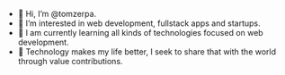 - 👋 Hi, I’m @tomzerpa.
- 👀 I’m interested in web development, fullstack apps and startups.
- 🌱 I am currently learning all kinds of technologies focused on web development.
- 💞️ Technology makes my life better, I seek to share that with the world through value contributions.


<!---
tomzerpa/tomzerpa is a ✨ special ✨ repository because its `README.md` (this file) appears on your GitHub profile.
You can click the Preview link to take a look at your changes.
--->
